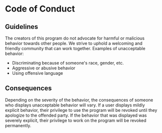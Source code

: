 # Code of Conduct
## Guidelines
The creators of this program do not advocate for harmful or malicious behavior towards other people. We strive to uphold a welcoming and friendly community that can work together.
Examples of unacceptable behavior:
- Discriminating because of someone's race, gender, etc.
- Aggressive or abusive behavior
- Using offensive language

## Consequences
Depending on the severity of the behavior, the consequences of someone who displays unacceptable behavior will vary. If a user displays mildly explicit behavior, their privilege to use the program will be revoked until they apologize to the offended party. If the behavior that was displayed was severely explicit, their privilege to work on the program will be revoked permanently.
